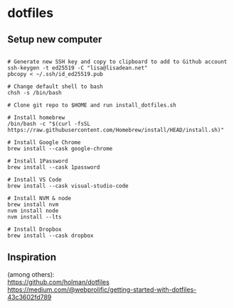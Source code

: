 # dotfiles

 ## Setup new computer

```

# Generate new SSH key and copy to clipboard to add to Github account
ssh-keygen -t ed25519 -C "lisa@lisadean.net"
pbcopy < ~/.ssh/id_ed25519.pub

# Change default shell to bash
chsh -s /bin/bash

# Clone git repo to $HOME and run install_dotfiles.sh

# Install homebrew
/bin/bash -c "$(curl -fsSL https://raw.githubusercontent.com/Homebrew/install/HEAD/install.sh)"

# Install Google Chrome
brew install --cask google-chrome

# Install 1Password
brew install --cask 1password

# Install VS Code
brew install --cask visual-studio-code

# Install NVM & node
brew install nvm
nvm install node
nvm install --lts

# Install Dropbox
brew install --cask dropbox
```



## Inspiration

(among others):  
https://github.com/holman/dotfiles  
https://medium.com/@webprolific/getting-started-with-dotfiles-43c3602fd789  
